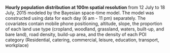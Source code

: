 
**Hourly population distribution at 100m spatial resolution** from 12 July to 18 July, 2015 modeled by the Bayesian space-time model. The model was constructed using data for each day (6 am - 11 pm) separately. The covariates contain mobile phone positioning, altitude, slope, the proportion of each land use type (cropland, woodland, grassland, waters, built-up, and bare land), road density, build-up area, and the density of each POI category (Residential, catering, commercial, leisure, education, transport, workplace)
